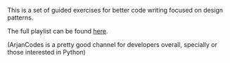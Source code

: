 This is a set of guided exercises for better code writing focused on design patterns.

The full playlist can be found [here](https://www.youtube.com/playlist?list=PLC0nd42SBTaNuP4iB4L6SJlMaHE71FG6N).

(ArjanCodes is a pretty good channel for developers overall, specially or those interested in Python)
